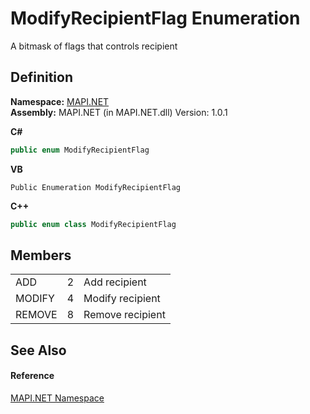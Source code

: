 # ModifyRecipientFlag Enumeration


A bitmask of flags that controls recipient



## Definition
**Namespace:** <a href="N_MAPI_NET.md">MAPI.NET</a>  
**Assembly:** MAPI.NET (in MAPI.NET.dll) Version: 1.0.1

**C#**
``` C#
public enum ModifyRecipientFlag
```
**VB**
``` VB
Public Enumeration ModifyRecipientFlag
```
**C++**
``` C++
public enum class ModifyRecipientFlag
```



## Members
<table>
<tr>
<td>ADD</td>
<td>2</td>
<td>Add recipient</td></tr>
<tr>
<td>MODIFY</td>
<td>4</td>
<td>Modify recipient</td></tr>
<tr>
<td>REMOVE</td>
<td>8</td>
<td>Remove recipient</td></tr>
</table>

## See Also


#### Reference
<a href="N_MAPI_NET.md">MAPI.NET Namespace</a>  
